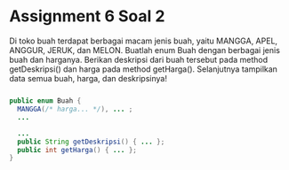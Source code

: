# Assignment 6 Soal 2

<div>
Di toko buah terdapat berbagai macam jenis buah, yaitu MANGGA, APEL, ANGGUR, JERUK, dan MELON. Buatlah enum Buah dengan berbagai jenis buah dan harganya. Berikan deskripsi dari buah tersebut pada method getDeskripsi() dan harga pada method getHarga(). Selanjutnya tampilkan data semua buah, harga, dan deskripsinya!
</div>


<div class="center" style="margin-top: 5%">

```java
public enum Buah {
  MANGGA(/* harga... */), ... ;
  ...

  ...
  public String getDeskripsi() { ... };
  public int getHarga() { ... };
}
```

</div>